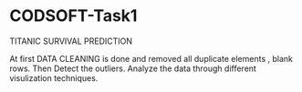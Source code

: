 # CODSOFT-Task1
TITANIC SURVIVAL PREDICTION

At first DATA CLEANING is done and removed all duplicate elements , blank rows.
Then Detect the outliers.
Analyze the data through different visulization techniques.
